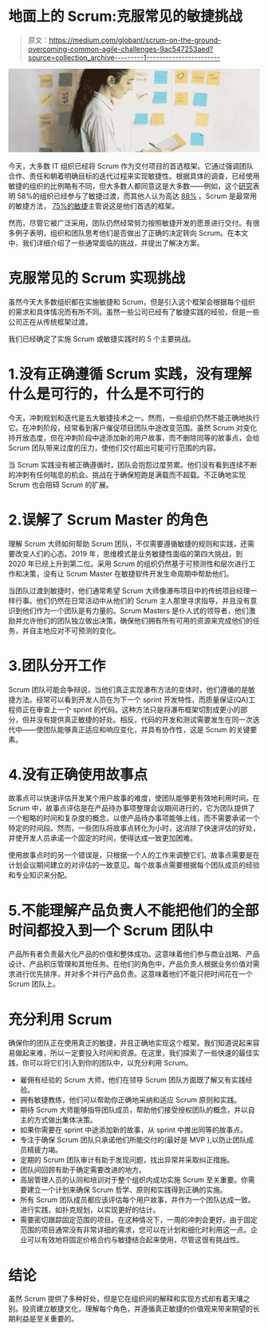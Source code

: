 # 地面上的 Scrum:克服常见的敏捷挑战

> 原文：<https://medium.com/globant/scrum-on-the-ground-overcoming-common-agile-challenges-9ac547253aed?source=collection_archive---------1----------------------->

![](img/0b60b0af31d4e20b772ec9655bfc7d9d.png)

今天，大多数 IT 组织已经将 Scrum 作为交付项目的首选框架。它通过强调团队合作、责任和朝着明确目标的迭代过程来实现敏捷性。根据具体的调查，已经使用敏捷的组织的比例略有不同，但大多数人都同意这是大多数——例如，这个[研究](https://scrumorg-website-prod.s3.amazonaws.com/drupal/2019-02/2019%20Scrum%20Master%20Trends%20%282019-02-06%29.pdf)表明 58%的组织已经参与了敏捷过渡，而其他人认为高达 [88%](https://dzone.com/articles/agile-is-all-about-change-why-does-testing-remain) 。Scrum 是最常用的敏捷方法， [75%的敏捷](https://stateofagile.com/#)主管说这是他们首选的框架。

然而，尽管它被广泛采用，团队仍然经常努力按照敏捷开发的愿景进行交付。有很多例子表明，组织和团队思考他们是否做出了正确的决定转向 Scrum。在本文中，我们详细介绍了一些通常面临的挑战，并提出了解决方案。

# 克服常见的 Scrum 实现挑战

虽然今天大多数组织都在实施敏捷和 Scrum，但是引入这个框架会根据每个组织的需求和具体情况而有所不同。虽然一些公司已经有了敏捷实践的经验，但是一些公司正在从传统框架过渡。

我们已经确定了实施 Scrum 或敏捷实践时的 5 个主要挑战。

# 1.没有正确遵循 Scrum 实践，没有理解什么是可行的，什么是不可行的

今天，冲刺规划和迭代是五大敏捷技术之一。然而，一些组织仍然不能正确地执行它。在冲刺阶段，经常看到客户催促项目团队中途改变范围。虽然 Scrum 对变化持开放态度，但在冲刺阶段中途添加新的用户故事，而不删除同等的故事点，会给 Scrum 团队带来过度的压力，使他们交付超出可能可行范围的内容。

当 Scrum 实践没有被正确遵循时，团队会抱怨过度劳累。他们没有看到连续不断的冲刺有任何喘息的机会。挑战在于确保短跑是满载而不超载。不正确地实现 Scrum 也会阻碍 Scrum 的扩展。

# 2.误解了 Scrum Master 的角色

理解 Scrum 大师如何帮助 Scrum 团队，不仅需要遵循敏捷的规则和实践，还需要改变人们的心态。2019 年，思维模式是业务敏捷性面临的第四大挑战，到 2020 年已经上升到第二位。采用 Scrum 的组织仍然基于可预测性和层次进行工作和决策，没有让 Scrum Master 在敏捷软件开发生命周期中帮助他们。

当团队过渡到敏捷时，他们通常希望 Scrum 大师像瀑布项目中的传统项目经理一样行事。他们仍然在日常活动中从他们的 Scrum 主人那里寻求指导，并且没有意识到他们作为一个团队是有力量的。Scrum Masters 是仆人式的领导者，他们激励并允许他们的团队独立做出决策，确保他们拥有所有可用的资源来完成他们的任务，并自主地应对不可预测的变化。

# 3.团队分开工作

Scrum 团队可能会争辩说，当他们真正实现瀑布方法的变体时，他们遵循的是敏捷方法。经常可以看到开发人员在为下一个 sprint 开发特性，而质量保证(QA)工程师正在审查上一个 sprint 的代码。这种方法只是将瀑布框架切割成更小的部分，但并没有提供真正敏捷的好处。相反，代码的开发和测试需要发生在同一次迭代中——使团队能够真正适应和响应变化，并具有协作性，这是 Scrum 的关键要素。

# 4.没有正确使用故事点

故事点可以快速评估开发某个用户故事的难度，使团队能够更有效地利用时间。在 Scrum 中，故事点评估是在产品待办事项整理会议期间进行的，它为团队提供了一个粗略的时间和复杂度的概念，以使产品待办事项能够上线，而不需要承诺一个特定的时间段。然而，一些团队将故事点转化为小时，这消除了快速评估的好处，并使开发人员承诺一个固定的时间，使得达成一致更加困难。

使用故事点时的另一个错误是，只根据一个人的工作来调整它们。故事点需要是在计划会议期间建立的对评估的一致意见。每个故事点需要根据每个团队成员的经验和专业知识来分配。

# 5.不能理解产品负责人不能把他们的全部时间都投入到一个 Scrum 团队中

产品所有者负责最大化产品的价值和整体成功。这意味着他们参与商业战略、产品设计、产品积压管理和其他任务。在他们的角色中，产品负责人根据业务价值对需求进行优先排序，并对多个并行产品负责。这意味着他们不能只把时间花在一个 Scrum 团队上。

# 充分利用 Scrum

确保你的团队正在使用真正的敏捷，并且正确地实现这个框架。我们知道说起来容易做起来难，所以一定要投入时间和资源。在这里，我们探索了一些快速的最佳实践，你可以将它们引入到你的团队中，以充分利用 Scrum。

*   雇佣有经验的 Scrum 大师，他们在领导 Scrum 团队方面既了解又有实践经验。
*   拥有敏捷教练，他们可以帮助你正确地采纳和适应 Scrum 原则和实践。
*   期待 Scrum 大师能够指导团队成员，帮助他们接受授权团队的概念，并以自主的方式做出集体决策。
*   如果你需要在 sprint 中途添加新的故事，从 sprint 中推出同等的故事点。
*   专注于确保 Scrum 团队只承诺他们所能交付的(最好是 MVP ),以防止团队成员精疲力竭。
*   定期的 Scrum 团队审计有助于发现问题，找出异常并采取纠正措施。
*   团队间回顾有助于确定需要改进的地方。
*   高层管理人员的认同和培训对于整个组织内成功实施 Scrum 至关重要。你需要建立一个计划来确保 Scrum 哲学、原则和实践得到正确的实施。
*   所有 Scrum 团队成员都应该评估每个用户故事，并作为一个团队达成一致。进行实践，如扑克规划，以实现更好的估计。
*   需要密切跟踪固定范围的项目。在这种情况下，一周的冲刺会更好。由于固定范围的项目通常没有非常详细的需求，您可以在计划和细化时利用这一点。企业可以有效地将固定价格合约与敏捷结合起来使用，尽管这很有挑战性。

# 结论

虽然 Scrum 提供了多种好处，但是它在组织间的解释和实现方式却有着天壤之别。投资建立敏捷文化，理解每个角色，并遵循真正敏捷的价值观来带来期望的长期利益是至关重要的。
